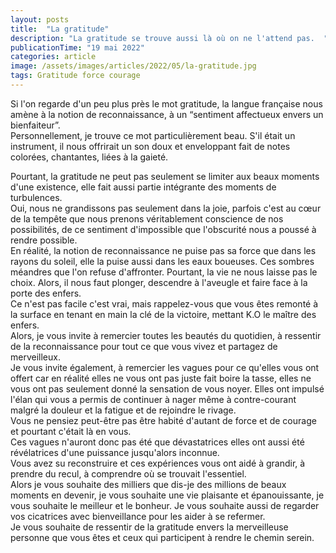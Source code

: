 ```yaml
---
layout: posts
title:  "La gratitude"
description: "La gratitude se trouve aussi là où on ne l'attend pas.  "
publicationTime: "19 mai 2022"
categories: article
image: /assets/images/articles/2022/05/la-gratitude.jpg
tags: Gratitude force courage 
---
```

        
Si l'on regarde d'un peu plus près le mot gratitude, la langue française nous amène à la notion de reconnaissance, à un “sentiment affectueux envers un bienfaiteur”.   
Personnellement,  je trouve ce mot particulièrement beau. S'il était un instrument, il nous offrirait un son doux et enveloppant fait de notes colorées, chantantes, liées à la gaieté.    
  
Pourtant,  la gratitude ne peut pas seulement se limiter aux beaux moments d'une existence, elle fait aussi partie intégrante des moments de turbulences.   
Oui, nous ne grandissons pas seulement dans la joie,  parfois c'est au cœur de la tempête que nous prenons véritablement conscience de nos possibilités,  de ce sentiment d'impossible que l'obscurité nous a poussé à rendre possible.    
En réalité,  la notion de reconnaissance ne puise pas sa force que dans les rayons du soleil,  elle la puise aussi dans les eaux boueuses.  Ces sombres méandres que l'on refuse d'affronter.  Pourtant,  la vie ne nous laisse pas le choix. Alors, il nous faut plonger,  descendre à l'aveugle et faire face à la porte des enfers.   
Ce n'est pas facile c'est vrai, mais rappelez-vous que vous êtes remonté à la surface en tenant en main la clé de la victoire,  mettant K.O le maître des enfers.   
Alors, je vous invite à remercier toutes les beautés du quotidien,  à ressentir de la reconnaissance pour tout ce que vous vivez et partagez de merveilleux.    
Je vous invite également,  à remercier les vagues pour ce qu'elles vous ont offert car en réalité elles ne vous ont pas juste fait boire la tasse, elles ne vous ont pas seulement donné la sensation de vous noyer. Elles ont impulsé l'élan qui vous a permis de continuer à nager même à contre-courant malgré la douleur et la fatigue et de rejoindre le rivage.   
Vous ne pensiez peut-être pas être habité d'autant de force et de courage et pourtant c'était là en vous.   
Ces vagues n'auront donc pas été que dévastatrices elles ont aussi été révélatrices d'une puissance jusqu'alors inconnue.   
Vous avez su reconstruire et ces expériences vous ont aidé à grandir, à prendre du recul,  à comprendre où se trouvait l'essentiel.   
Alors je vous souhaite des milliers que dis-je des millions de beaux moments en devenir,  je vous souhaite une vie plaisante et épanouissante,  je vous souhaite le meilleur et le bonheur. Je vous souhaite aussi de regarder vos cicatrices avec bienveillance pour les aider à se refermer.   
Je vous souhaite de ressentir de la gratitude envers la merveilleuse personne que vous êtes et ceux qui participent à rendre le chemin serein.   
